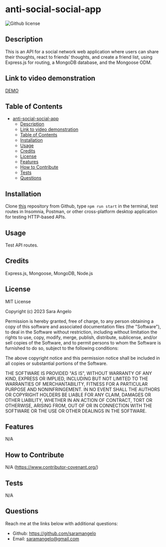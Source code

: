 # anti-social-social-app 
![Github license](https://img.shields.io/static/v1?label=License&message=MIT&color=brightgreen)

## Description 
This is an API for a social network web application where users can share their thoughts, react to friends’ thoughts, and create a friend list, using Express.js for routing, a MongoDB database, and the Mongoose ODM.

## Link to video demonstration
[DEMO](https://www.loom.com/share/0f66b4ab2a0241eb800edf54e300a3f7)
  
## Table of Contents
    
- [anti-social-social-app](#anti-social-social-app)
  - [Description](#description)
  - [Link to video demonstration](#link-to-video-demonstration)
  - [Table of Contents](#table-of-contents)
  - [Installation](#installation)
  - [Usage](#usage)
  - [Credits](#credits)
  - [License](#license)
  - [Features](#features)
  - [How to Contribute](#how-to-contribute)
  - [Tests](#tests)
  - [Questions](#questions)
  
## Installation
Clone [this](https://github.com/saramangelo/anti-social-social-app.git) repository from Github, type `npm run start` in the terminal, test routes in Insomnia, Postman, or other cross-platform desktop application for testing HTTP-based APIs.
  
  
## Usage
Test API routes.
   
  
## Credits
Express.js, Mongoose, MongoDB, Node.js
  
  
## License
MIT License

Copyright (c) 2023 Sara Angelo

Permission is hereby granted, free of charge, to any person obtaining a copy
of this software and associated documentation files (the "Software"), to deal
in the Software without restriction, including without limitation the rights
to use, copy, modify, merge, publish, distribute, sublicense, and/or sell
copies of the Software, and to permit persons to whom the Software is
furnished to do so, subject to the following conditions:

The above copyright notice and this permission notice shall be included in all
copies or substantial portions of the Software.

THE SOFTWARE IS PROVIDED "AS IS", WITHOUT WARRANTY OF ANY KIND, EXPRESS OR
IMPLIED, INCLUDING BUT NOT LIMITED TO THE WARRANTIES OF MERCHANTABILITY,
FITNESS FOR A PARTICULAR PURPOSE AND NONINFRINGEMENT. IN NO EVENT SHALL THE
AUTHORS OR COPYRIGHT HOLDERS BE LIABLE FOR ANY CLAIM, DAMAGES OR OTHER
LIABILITY, WHETHER IN AN ACTION OF CONTRACT, TORT OR OTHERWISE, ARISING FROM,
OUT OF OR IN CONNECTION WITH THE SOFTWARE OR THE USE OR OTHER DEALINGS IN THE
SOFTWARE.



## Features
N/A


## How to Contribute
N/A
(https://www.contributor-covenant.org/)
  

## Tests
N/A


## Questions
Reach me at the links below with additional questions:
- Github: https://github.com/saramangelo
- Email: saramangelo@gmail.com
